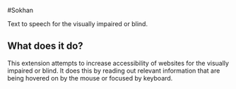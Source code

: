 #Sokhan

Text to speech for the visually impaired or blind.

## What does it do? ##
This extension attempts to increase accessibility of websites for the visually impaired or blind. It does this by reading out relevant information that are being hovered on by the mouse or focused by keyboard.